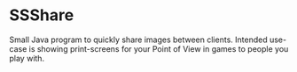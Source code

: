 # SSShare
Small Java program to quickly share images between clients. Intended use-case is showing print-screens for your Point of View in games to people you play with.
